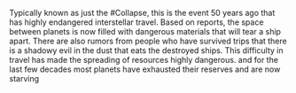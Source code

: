 Typically known as just the #Collapse, this is the event 50 years ago that has highly endangered interstellar travel. Based on reports, the space between planets is now filled with dangerous materials that will tear a ship apart. There are also rumors from people who have survived trips that there is a shadowy evil in the dust that eats the destroyed ships. This difficulty in travel has made the spreading of resources highly dangerous. and for the last few decades most planets have exhausted their reserves and are now starving 